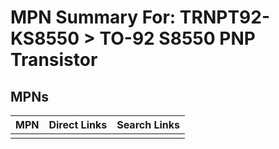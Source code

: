 



# MPN Summary For: TRNPT92-KS8550 > TO-92 S8550 PNP Transistor

## MPNs
  

|MPN|Direct Links|Search Links|
| :--- | :--- | :--- |
||||

